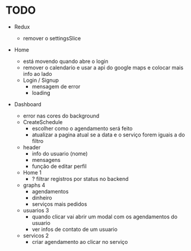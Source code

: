 # TODO

- Redux
  - remover o settingsSlice

- Home
  - está movendo quando abre o login
  - remover o calendario e usar a api do google maps e colocar mais info ao lado
  - Login / Signup
    - mensagem de error
    - loading

- Dashboard
  - error nas cores do background
  - CreateSchedule
    - escolher como o agendamento será feito
    - atualizar a pagina atual se a data e o serviço forem iguais a do filtro
  - header
    - info do usuario (nome)
    - mensagens
    - função de editar perfil
  - Home 1
    - ? filtrar registros por status no backend
  - graphs 4
    - agendamentos
    - dinheiro
    - serviços mais pedidos
  - usuarios 3
    - quando clicar vai abrir um modal com os agendamentos do usuario
    - ver infos de contato de um usuario
  - servicos 2
    - criar agendamento ao clicar no serviço
